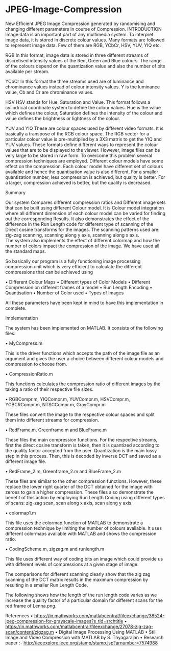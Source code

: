 # JPEG-Image-Compression
New Efficient JPEG Image Compression generated by randomising and changing different parameters in course of Compression.
INTRODUCTION
Image data is an important part of any multimedia system. To interpret image data, it is stored in discrete colour values. Many formats are followed to represent image data. Few of them are RGB, YCbCr, HSV, YUV, YIQ etc.

RGB
In this format, image data is stored in three different streams of discretised intensity values of the Red, Green and Blue colours. The range of the colours depend on the quantization value and also the number of bits available per stream.

YCbCr
In this format the three streams used are of luminance and chrominance values instead of colour intensity values. Y is the luminance value, Cb and Cr are chrominance values.

HSV
HSV stands for Hue, Saturation and Value. This format follows a cylindrical coordinate system to define the colour values. Hue is the value which defines the colour, Saturation defines the intensity of the colour and value defines the brightness or lightness of the colour.

YUV and YIQ
These are colour spaces used by different video formats. It is basically a transpose of the RGB colour space. The RGB vector for a particular colour value is pre-multiplied by a 3X3 matrix to get the YIQ and YUV values.
These formats define different ways to represent the colour values that are to be displayed to the viewer. However, image files can be very large to be stored in raw form. To overcome this problem several compression techniques are employed.
Different colour models have some effect on the compression. Each colour model have different set of colours available and hence the quantisation value is also different. For a smaller quantization number, less compression is achieved, but quality is better. For a larger, compression achieved is better, but the quality is decreased.





Summary

Our system Compares different compression ratios and Different image sets that can be built using different Colour model. It is Colour model integration where all different dimension of each colour model can be varied for finding out the corresponding Results.
It also demonstrates the effect of the difference in the Run Length code for different type of scanning of the Direct cosine transforms for the images. The scanning patterns used are: zig-zag scanning, scanning along y axis, scanning along x axis.  
The system also implements the effect of different colormap and how the number of colors impact the compression of the image. We have used all the standard maps. 

So basically our program is a fully functioning image processing compression unit which is very efficient to calculate the different compressions that can be achieved using

•	Different Colour Maps
•	Different types of Color Models
•	Different Compression on different frames of a model
•	Run Length Encoding
•	Quantisation
•	Number of Color used
•	Types of Images

All these parameters have been kept in mind to have this implementation in complete.





Implementation

The system has been implemented on MATLAB. It consists of the following files:

•	MyCompress.m

This is the driver functions which accepts the path of the image file as an argument and gives the user a choice between different colour models and compression to choose from.

•	CompressionRatio.m

This functions calculates the compression ratio of different images by the taking a ratio of their respective file sizes.

•	RGBCompr.m, YIQCompr.m, YUVCompr.m, HSVCompr.m, YCBCRCompr.m, NTSCCompr.m, GrayCompr.m

These files convert the image to the respective colour spaces and split them into different streams for compression.

•	RedFrame.m, Greenframe.m and BlueFrame.m

These files the main compression functions. For the respective streams, first the direct cosine transform is taken, then it is quantized according to the quality factor accepted from the user. Quantization is the main lossy step in this process. Then, this is decoded by inverse DCT and saved as a different image file.

•	RedFrame_2.m, Greenframe_2.m and BlueFrame_2.m

These files are similar to the other compression functions. However, these replace the lower right quarter of the DCT obtained for the image with zeroes to gain a higher compression. These files also demonstrate the benefit of this action by employing Run Length Coding using different types of scans: zig-zag scan, scan along x axis, scan along y axis.

•	colormap1.m

This file uses the colormap function of MATLAB to demonstrate a compression technique by limiting the number of colours available. It uses different colormaps available with MATLAB and shows the compression ratio.

•	CodingScheme.m, zigzag.m and runlength.m

This file uses different way of coding bits an image which could provide us with different levels of compressions at a given stage of image.

The comparisons for different scanning clearly show that the zig zag scanning of the DCT matrix results in the maximum compression by resulting in a smaller Run Length Code. 

The following shows how the length of the run length code varies as we increase the quality factor of a particular domain for different scans for the red frame of Lenna.png.

References
•	https://in.mathworks.com/matlabcentral/fileexchange/38524-jpeg-compression-for-grayscale-images?s_tid=srchtitle
•	https://in.mathworks.com/matlabcentral/fileexchange/27078-zig-zag-scan/content/zigzag.m
•	Digital Image Processing Using MATLAB
•	Still Image and Video Compression with MATLAB by S. Thyagarajan
•	Research paper :- http://ieeexplore.ieee.org/stamp/stamp.jsp?arnumber=7574988
